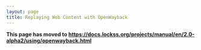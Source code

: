 ```yaml
---
layout: page
title: Replaying Web Content with OpenWayback
---
```


**This page has moved to <https://docs.lockss.org/projects/manual/en/2.0-alpha2/using/openwayback.html>**
